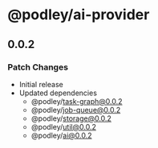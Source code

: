 # @podley/ai-provider

## 0.0.2

### Patch Changes

- Initial release
- Updated dependencies
  - @podley/task-graph@0.0.2
  - @podley/job-queue@0.0.2
  - @podley/storage@0.0.2
  - @podley/util@0.0.2
  - @podley/ai@0.0.2
